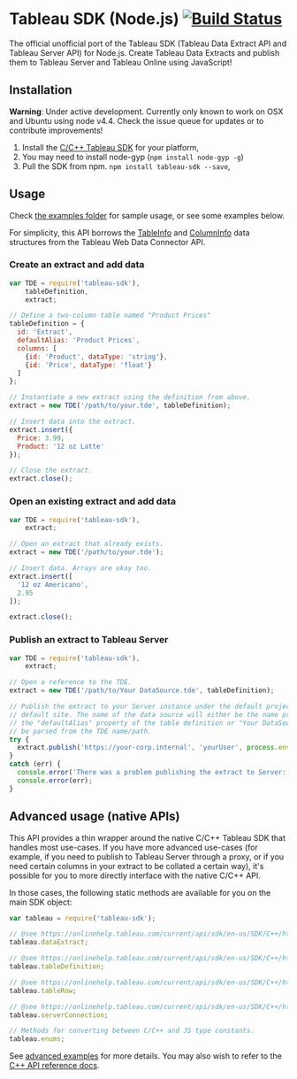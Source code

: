 Tableau SDK (Node.js) [![Build Status](https://travis-ci.org/tableau-mkt/node-tableau-sdk.svg?branch=master)](https://travis-ci.org/tableau-mkt/node-tableau-sdk)
=====================

The official unofficial port of the Tableau SDK (Tableau Data Extract API and
Tableau Server API) for Node.js. Create Tableau Data Extracts and publish them
to Tableau Server and Tableau Online using JavaScript!


## Installation

__Warning__: Under active development. Currently only known to work on OSX and
Ubuntu using node v4.4. Check the issue queue for updates or to contribute
improvements!

1. Install the [C/C++ Tableau SDK](https://onlinehelp.tableau.com/current/api/sdk/en-us/help.htm#SDK/tableau_sdk_installing.htm)
   for your platform,
1. You may need to install node-gyp (`npm install node-gyp -g`)
1. Pull the SDK from npm. `npm install tableau-sdk --save`,


## Usage

Check [the examples folder](/tableau-mkt/node-tableau-sdk/tree/master/examples)
for sample usage, or see some examples below.

For simplicity, this API borrows the [TableInfo](https://tableau.github.io/webdataconnector/ref/api_ref.html#webdataconnectorapi.tableinfo-1)
and [ColumnInfo](https://tableau.github.io/webdataconnector/ref/api_ref.html#webdataconnectorapi.columninfo)
data structures from the Tableau Web Data Connector API.

### Create an extract and add data
```javascript
var TDE = require('tableau-sdk'),
    tableDefinition,
    extract;

// Define a two-column table named "Product Prices"
tableDefinition = {
  id: 'Extract',
  defaultAlias: 'Product Prices',
  columns: [
    {id: 'Product', dataType: 'string'},
    {id: 'Price', dataType: 'float'}
  ]
};

// Instantiate a new extract using the definition from above.
extract = new TDE('/path/to/your.tde', tableDefinition);

// Insert data into the extract.
extract.insert({
  Price: 3.99,
  Product: '12 oz Latte'
});

// Close the extract.
extract.close();
```

### Open an existing extract and add data
```javascript
var TDE = require('tableau-sdk'),
    extract;

// Open an extract that already exists.
extract = new TDE('/path/to/your.tde');

// Insert data. Arrays are okay too.
extract.insert([
  '12 oz Americano',
  2.95
]);

extract.close();
```

### Publish an extract to Tableau Server
```javascript
var TDE = require('tableau-sdk'),
    extract;

// Open a reference to the TDE.
extract = new TDE('/path/to/Your DataSource.tde', tableDefinition);

// Publish the extract to your Server instance under the default project and the
// default site. The name of the data source will either be the name provided on
// the "defaultAlias" property of the table definition or "Your DataSource" will
// be parsed from the TDE name/path.
try {
  extract.publish('https://your-corp.internal', 'yourUser', process.env.TABPW);
}
catch (err) {
  console.error('There was a problem publishing the extract to Server:');
  console.error(err);
}
```


## Advanced usage (native APIs)

This API provides a thin wrapper around the native C/C++ Tableau SDK that
handles most use-cases. If you have more advanced use-cases (for example, if you
need to publish to Tableau Server through a proxy, or if you need certain
columns in your extract to be collated a certain way), it's possible for you to
more directly interface with the native C/C++ API.

In those cases, the following static methods are available for you on the main
SDK object:

```javascript
var tableau = require('tableau-sdk');

// @see https://onlinehelp.tableau.com/current/api/sdk/en-us/SDK/C++/html/class_tableau_1_1_extract.html
tableau.dataExtract;

// @see https://onlinehelp.tableau.com/current/api/sdk/en-us/SDK/C++/html/class_tableau_1_1_table_definition.html
tableau.tableDefinition;

// @see https://onlinehelp.tableau.com/current/api/sdk/en-us/SDK/C++/html/class_tableau_1_1_row.html
tableau.tableRow;

// @see https://onlinehelp.tableau.com/current/api/sdk/en-us/SDK/C++/html/class_tableau_1_1_server_connection.html
tableau.serverConnection;

// Methods for converting between C/C++ and JS type constants.
tableau.enums;
```

See [advanced examples](/tableau-mkt/node-tableau-sdk/tree/master/examples/advanced)
for more details. You may also wish to refer to the [C++ API reference docs](https://onlinehelp.tableau.com/current/api/sdk/en-us/SDK/C++/html/index.html).
